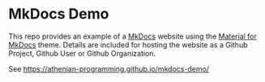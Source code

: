 # MkDocs Demo


This repo provides an example of 
a [MkDocs](http://mkdocs.org) website using the [Material for MkDocs](https://squidfunk.github.io/mkdocs-material/)
theme. Details are included for hosting the website as a Github Project, 
Github User or Github Organization.

See https://athenian-programming.github.io/mkdocs-demo/